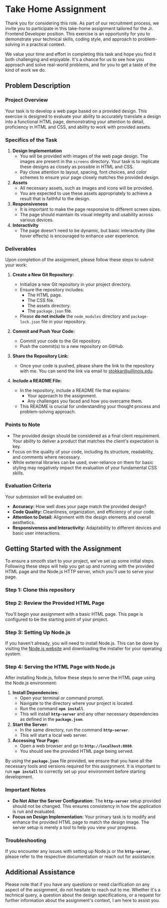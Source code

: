 # Take Home Assignment

Thank you for considering this role. As part of our recruitment process, we invite you to participate in this take-home assignment tailored for the Jr. Frontend Developer position. This exercise is an opportunity for you to demonstrate your technical skills, coding style, and approach to problem-solving in a practical context.

We value your time and effort in completing this task and hope you find it both challenging and enjoyable. It's a chance for us to see how you approach and solve real-world problems, and for you to get a taste of the kind of work we do.

## Problem Description

### Project Overview

Your task is to develop a web page based on a provided design. This exercise is designed to evaluate your ability to accurately translate a design into a functional HTML page, demonstrating your attention to detail, proficiency in HTML and CSS, and ability to work with provided assets.

### Specifics of the Task

1. **Design Implementation**
   - You will be provided with images of the web page design. The images are present in the `screens` directory. Your task is to replicate these designs as closely as possible in HTML and CSS.
   - Pay close attention to layout, spacing, font choices, and color schemes to ensure your page closely matches the provided design.
2. **Assets**
   - All necessary assets, such as images and icons will be provided.
   - You are expected to use these assets appropriately to achieve a result that is faithful to the design.
3. **Responsiveness**
   - It is important to make the page responsive to different screen sizes.
   - The page should maintain its visual integrity and usability across various devices.
4. **Interactivity**
   - The page doesn't need to be dynamic, but basic interactivity (like hover effects) is encouraged to enhance user experience.

### Deliverables

Upon completion of the assignment, please follow these steps to submit your work:

1. **Create a New Git Repository:**
   - Initialize a new Git repository in your project directory.
   - Ensure the repository includes:
      - The HTML page.
      - The CSS file.
      - The assets directory.
      - The `package.json` file.
   - Please **do not include** the `node_modules` directory and `package-lock.json` file in your repository.

2. **Commit and Push Your Code:**
   - Commit your code to the Git repository.
   - Push the commit(s) to a new repository on GitHub.

3. **Share the Repository Link:**
   - Once your code is pushed, please share the link to the repository with me. You can send the link via email to stokkar@uillinois.edu.

4. **Include a README File:**
   - In the repository, include a README file that explains:
      - Your approach to the assignment.
      - Any challenges you faced and how you overcame them.
   - This README is crucial for understanding your thought process and problem-solving approach.

### Points to Note

- The provided design should be considered as a final client requirement. Your ability to deliver a product that matches the client's expectation is key.
- Focus on the quality of your code, including its structure, readability, and comments where necessary.
- While external libraries can be used, over-reliance on them for basic styling may negatively impact the evaluation of your fundamental CSS skills.

### Evaluation Criteria

Your submission will be evaluated on:

- **Accuracy:** How well does your page match the provided design?
- **Code Quality:** Cleanliness, organization, and efficiency of your code.
- **Attention to Detail:** Alignment with the design elements and overall aesthetics.
- **Responsiveness and Interactivity:** Adaptability to different devices and basic user interactions.

## Getting Started with the Assignment

To ensure a smooth start to your project, we've set up some initial steps. Following these steps will help you get up and running with the provided HTML page and the Node.js HTTP server, which you'll use to serve your page.

### Step 1: Clone this repository

### Step 2: Review the Provided HTML Page

You’ll begin your assignment with a basic HTML page. This page is configured to be the starting point of your project.

### Step 3: Setting Up Node.js

If you haven't already, you will need to install Node.js. This can be done by visiting the [Node.js website](https://nodejs.org/) and downloading the installer for your operating system.

### Step 4: Serving the HTML Page with Node.js

After installing Node.js, follow these steps to serve the HTML page using the Node.js environment:

1. **Install Dependencies:**
   - Open your terminal or command prompt.
   - Navigate to the directory where your project is located.
   - Run the command **`npm install`**.
   - This will install **`http-server`** and any other necessary dependencies as defined in the **`package.json`**.
2. **Start the Server:**
   - In the same directory, run the command **`http-server`**.
   - This will start a local web server.
3. **Accessing Your Page:**
   - Open a web browser and go to **`http://localhost:8080`**.
   - You should see the provided HTML page being served.

By using the **`package.json`** file provided, we ensure that you have all the necessary tools and versions required for this assignment. It is important to run **`npm install`** to correctly set up your environment before starting development.

### Important Notes

- **Do Not Alter the Server Configuration:** The **`http-server`** setup provided should not be changed. This ensures consistency in how the application is run and evaluated.
- **Focus on Design Implementation:** Your primary task is to modify and enhance the provided HTML page to match the design image. The server setup is merely a tool to help you view your progress.

### Troubleshooting

If you encounter any issues with setting up Node.js or the **`http-server`**, please refer to the respective documentation or reach out for assistance.

## Additional Assistance

Please note that if you have any questions or need clarification on any aspect of the assignment, do not hesitate to reach out to me. Whether it's a technical query, a question about the design specifications, or a request for further information about the assignment's context, I am here to assist you.
